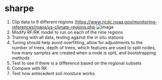 # sharpe
1. Clip data to 9 different regions (https://www.ncdc.noaa.gov/monitoring-references/maps/us-climate-regions.php ![image](https://user-images.githubusercontent.com/47426396/119890629-12242600-bf06-11eb-8d5e-6c391a1a3564.png)
2. Modify RF/RK model to run on each of the nine regions
3. Training with all data, testing against the in situ stations
4. Tuning should help avoid overfitting, allow for adjustments to the number of trees, depth of trees, which features are used to split nodes, how many samples are created when a node is split, and bootstrapping methods
5. Test to see if there is a difference based on the regional subsets
6. Compare with RK
7. Test how antecedent soil moisture works
